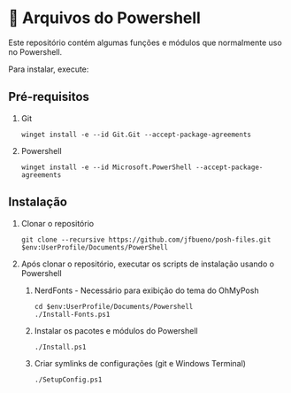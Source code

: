 # 🎃 Arquivos do Powershell

Este repositório contém algumas funções e módulos que normalmente uso no Powershell.

Para instalar, execute:

## Pré-requisitos

1. Git

    ```pwsh
    winget install -e --id Git.Git --accept-package-agreements
    ```

1. Powershell

    ```pwsh
    winget install -e --id Microsoft.PowerShell --accept-package-agreements
    ```

## Instalação

1. Clonar o repositório

    ```pwsh
    git clone --recursive https://github.com/jfbueno/posh-files.git $env:UserProfile/Documents/PowerShell
    ```

1. Após clonar o repositório, executar os scripts de instalação usando o Powershell

    1. NerdFonts - Necessário para exibição do tema do OhMyPosh

        ```pwsh
        cd $env:UserProfile/Documents/Powershell
        ./Install-Fonts.ps1
        ```

    1. Instalar os pacotes e módulos do Powershell 

        ```pwsh   
        ./Install.ps1
        ```

    1. Criar symlinks de configurações (git e Windows Terminal)

        ```pwsh
        ./SetupConfig.ps1
        ```